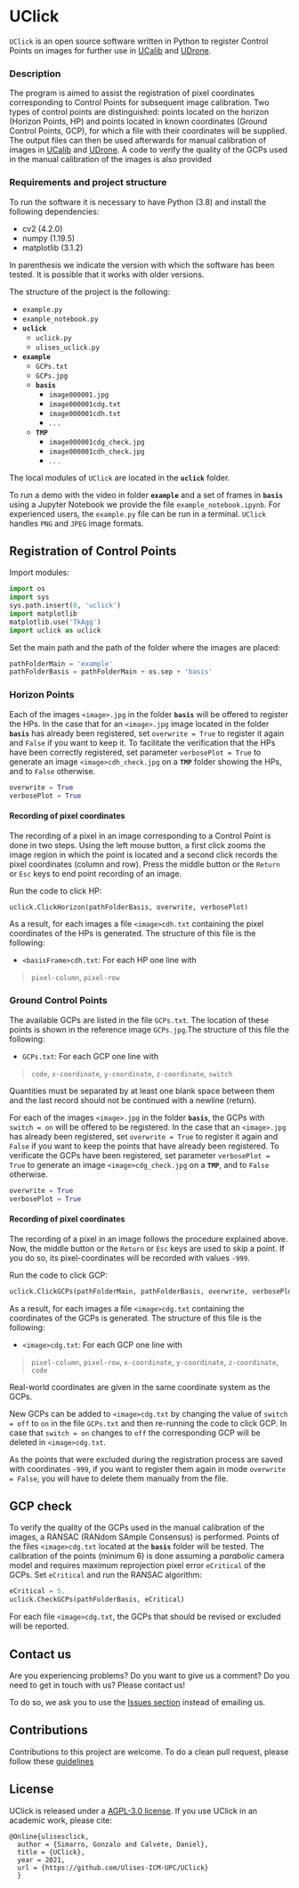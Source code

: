 
# UClick

`UClick` is an open source software written in Python to register Control Points on images for further use in [UCalib](https://github.com/Ulises-ICM-UPC/UCalib) and [UDrone](https://github.com/Ulises-ICM-UPC/UDrone).

### Description

The program is aimed to assist the registration of pixel coordinates corresponding to Control Points for subsequent image calibration. Two types of control points are distinguished: points located on the horizon (Horizon Points, HP) and points located in known coordinates (Ground Control Points, GCP), for which a file with their coordinates will be supplied. The output files can then be used afterwards for manual calibration of images in [UCalib](https://github.com/Ulises-ICM-UPC/UCalib) and [UDrone](https://github.com/Ulises-ICM-UPC/UDrone). A code to verify the quality of the GCPs used in the manual calibration of the images is also provided

### Requirements and project structure
To run the software it is necessary to have Python (3.8) and install the following dependencies:
- cv2 (4.2.0)
- numpy (1.19.5)
- matplotlib (3.1.2)

In parenthesis we indicate the version with which the software has been tested. It is possible that it works with older versions. 

The structure of the project is the following:
* `example.py`
* `example_notebook.py`
* **`uclick`**
  * `uclick.py`
  * `ulises_uclick.py`
* **`example`**
  * `GCPs.txt`
  * `GCPs.jpg`
  * **`basis`**
    * `image000001.jpg`
    * `image000001cdg.txt`
    * `image000001cdh.txt`
    * . . .
  * **`TMP`**
    * `image000001cdg_check.jpg`
    * `image000001cdh_check.jpg`
    * . . .

The local modules of `UClick` are located in the **`uclick`** folder.

To run a demo with the video in folder **`example`** and a set of frames in **`basis`** using a Jupyter Notebook we provide the file `example_notebook.ipynb`. For experienced users, the `example.py` file can be run in a terminal. `UClick` handles `PNG` and `JPEG` image formats.

## Registration of Control Points

Import modules:


```python
import os
import sys
sys.path.insert(0, 'uclick')
import matplotlib
matplotlib.use('TkAgg')
import uclick as uclick
```

Set the main path and the path of the folder where the images are placed:


```python
pathFolderMain = 'example'
pathFolderBasis = pathFolderMain + os.sep + 'basis'
```

### Horizon Points

Each of the images `<image>.jpg` in the folder **`basis`** will be offered to register the HPs. In the case that for an `<image>.jpg` image located in the folder **`basis`** has already been registered, set `overwrite = True` to register it again and `False` if you want to keep it. To facilitate the verification that the HPs have been correctly registered, set parameter `verbosePlot = True` to generate an image `<image>cdh_check.jpg` on a **`TMP`** folder showing the HPs, and to `False` otherwise. 



```python
overwrite = True
verbosePlot = True
```

#### Recording of pixel coordinates
The recording of a pixel in an image corresponding to a Control Point is done in two steps. Using the left mouse button, a first click zooms the image region in which the point is located and a second click records the pixel coordinates (column and row). Press the middle button or the `Return` or `Esc` keys to end point recording of an image.

Run the code to click HP:


```python
uclick.ClickHorizon(pathFolderBasis, overwrite, verbosePlot)
```

As a result, for each images a file `<image>cdh.txt` containing the pixel coordinates of the HPs is generated. The structure of this file is the following:
* `<basisFrame>cdh.txt`: For each HP one line with
>`pixel-column`, `pixel-row`

### Ground Control Points

The available GCPs are listed in the file `GCPs.txt`. The location of these points is shown in the reference image `GCPs.jpg`.The structure of this file the following:
* `GCPs.txt`: For each GCP one line with
>`code`, `x-coordinate`, `y-coordinate`, `z-coordinate`, `switch`

Quantities must be separated by at least one blank space between them and the last record should not be continued with a newline (return).

For each of the images `<image>.jpg` in the folder **`basis`**, the GCPs with `switch = on` will be offered to be registered. In the case that an `<image>.jpg` has already been registered, set `overwrite = True` to register it again and `False` if you want to keep the  points that have already been registered. To verificate the GCPs have been registered, set parameter `verbosePlot = True` to generate an image `<image>cdg_check.jpg` on a **`TMP`**, and to `False` otherwise. 



```python
overwrite = True
verbosePlot = True
```

#### Recording of pixel coordinates
The recording of a pixel in an image follows the procedure explained above. Now, the middle button or the `Return` or `Esc` keys are used to skip a point. If you do so, its pixel-coordinates will be recorded with values `-999`.

Run the code to click GCP:


```python
uclick.ClickGCPs(pathFolderMain, pathFolderBasis, overwrite, verbosePlot)
```

As a result, for each images a file `<image>cdg.txt` containing the coordinates of the GCPs is generated. The structure of this file is the following:
* `<image>cdg.txt`: For each GCP one line with
>`pixel-column`, `pixel-row`, `x-coordinate`, `y-coordinate`, `z-coordinate`, `code`

Real-world coordinates are given in the same coordinate system as the GCPs.

New GCPs can be added to `<image>cdg.txt` by changing the value of `switch = off` to `on` in the file `GCPs.txt` and then re-running the code to click GCP. In case that `switch = on` changes to `off` the corresponding GCP will be deleted in `<image>cdg.txt`.

As the points that were excluded during the registration process are saved with coordinates `-999`, if you want to register them again in mode `overwrite = False`, you will have to delete them manually from the file.

## GCP check

To verify the quality of the GCPs used in the manual calibration of the images, a RANSAC (RANdom SAmple Consensus) is performed. Points of the files `<image>cdg.txt` located at the **`basis`** folder will be tested. The calibration of the points (minimum 6) is done assuming a _parabolic_ camera model and requires maximum reprojection pixel error `eCritical` of the GCPs. Set `eCritical` and run the RANSAC algorithm:


```python
eCritical = 5.
uclick.CheckGCPs(pathFolderBasis, eCritical)
```

For each file `<image>cdg.txt`, the GCPs that should be revised or excluded will be reported.

## Contact us

Are you experiencing problems? Do you want to give us a comment? Do you need to get in touch with us? Please contact us!

To do so, we ask you to use the [Issues section](https://github.com/Ulises-ICM-UPC/UClick/issues) instead of emailing us.

## Contributions

Contributions to this project are welcome. To do a clean pull request, please follow these [guidelines](https://github.com/MarcDiethelm/contributing/blob/master/README.md)

## License

UClick is released under a [AGPL-3.0 license](https://github.com/Ulises-ICM-UPC/UClick/blob/master/LICENSE). If you use UClick in an academic work, please cite:

    @Online{ulisesclick, 
      author = {Simarro, Gonzalo and Calvete, Daniel},
      title = {UClick},
      year = 2021,
      url = {https://github.com/Ulises-ICM-UPC/UClick}
      }
